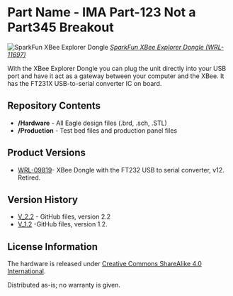 Part Name - IMA Part-123 Not a Part345 Breakout
========================================

![SparkFun XBee Explorer Dongle](https://cdn.sparkfun.com//assets/parts/7/8/6/5/11697-00.jpg)
[*SparkFun XBee Explorer Dongle (WRL-11697)*](https://www.sparkfun.com/products/11697)

With the XBee Explorer Dongle you can plug the unit directly into your USB port 
and have it act as a gateway between your computer and the XBee. It has the FT231X USB-to-serial converter IC on board. 


Repository Contents
-------------------
* **/Hardware** - All Eagle design files (.brd, .sch, .STL)
* **/Production** - Test bed files and production panel files

Product Versions
----------------
* [WRL-09819](https://www.sparkfun.com/products/retired/9819)- XBee Dongle with the FT232 USB to serial converter, v12. Retired.

Version History
---------------
* [V_2.2](https://github.com/sparkfun/XBee_Explorer_Dongle/tree/V_2.2) - GitHub files, version 2.2
* [V_1.2](https://github.com/sparkfun/XBee_Explorer_Dongle/tree/V_1.2) -GitHub files, version 1.2. 

License Information
-------------------
The hardware is released under [Creative Commons ShareAlike 4.0 International](https://creativecommons.org/licenses/by-sa/4.0/).

Distributed as-is; no warranty is given.
